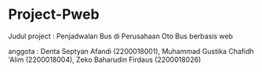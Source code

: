# Project-Pweb

Judul project : 
Penjadwalan Bus di Perusahaan Oto Bus berbasis web

anggota :
Denta Septyan Afandi (2200018001),
Muhammad Gustika Chafidh 'Alim (2200018004),
Zeko Baharudin Firdaus (2200018026)
